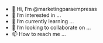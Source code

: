 - 👋 Hi, I’m @marketingparaempresas
- 👀 I’m interested in ...
- 🌱 I’m currently learning ...
- 💞️ I’m looking to collaborate on ...
- 📫 How to reach me ...

<!---
marketingparaempresas/marketingparaempresas is a ✨ special ✨ repository because its `README.md` (this file) appears on your GitHub profile.
You can click the Preview link to take a look at your changes.
--->
